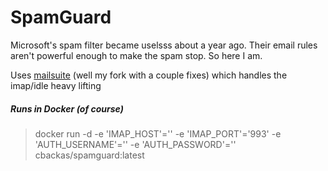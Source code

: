 # SpamGuard

Microsoft's spam filter became uselsss about a year ago. Their email rules aren't powerful enough to make the spam stop. So  here I am.

Uses [mailsuite](https://github.com/cbackas/mailsuite) (well my fork with a couple fixes) which handles the imap/idle heavy lifting

##### Runs in Docker (of course)
> docker run -d -e 'IMAP_HOST'='' -e 'IMAP_PORT'='993' -e 'AUTH_USERNAME'='' -e 'AUTH_PASSWORD'='' cbackas/spamguard:latest
